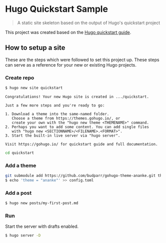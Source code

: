 # Hugo Quickstart Sample
> A static site skeleton based on the output of Hugo's quickstart project

This project was created based on the [Hugo quickstart guide](https://gohugo.io/getting-started/quick-start/).


## How to setup a site

These are the steps which were followed to set this project up. These steps can serve as a reference for your new or existing Hugo projects.


### Create repo

```bash
$ hugo new site quickstart
```
```
Congratulations! Your new Hugo site is created in .../quickstart.

Just a few more steps and you're ready to go:

1. Download a theme into the same-named folder.
   Choose a theme from https://themes.gohugo.io/, or
   create your own with the "hugo new theme <THEMENAME>" command.
2. Perhaps you want to add some content. You can add single files
   with "hugo new <SECTIONNAME>/<FILENAME>.<FORMAT>".
3. Start the built-in live server via "hugo server".

Visit https://gohugo.io/ for quickstart guide and full documentation.
```

```bash
cd quickstart
```

### Add a theme

```bash
git submodule add https://github.com/budparr/gohugo-theme-ananke.git themes/ananke
$ echo 'theme = "ananke"' >> config.toml
```

### Add a post

```bash
$ hugo new posts/my-first-post.md
```

### Run

Start the server with drafts enabled.

```bash
$ hugo server -D
```

